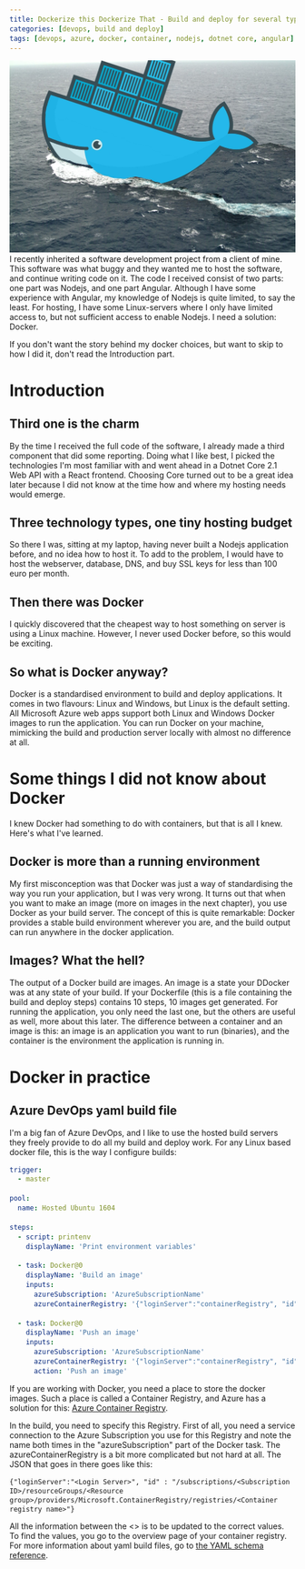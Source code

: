 ```yaml
---
title: Dockerize this Dockerize That - Build and deploy for several types of environments
categories: [devops, build and deploy]
tags: [devops, azure, docker, container, nodejs, dotnet core, angular]
---
```

![Docker](/assets/docker-on-the-sea.jpg#rightIcon)
I recently inherited a software development project from a client of mine.  
This software was what buggy and they wanted me to host the software, and continue writing code on it. 
The code I received consist of two parts: one part was Nodejs, and one part Angular. Although I have some experience with Angular, my knowledge of Nodejs is quite limited, to say the least. For hosting, I have some Linux-servers where I only have limited access to, but not sufficient access to enable Nodejs. I need a solution: Docker.
<!--more-->

If you don't want the story behind my docker choices, but want to skip to how I did it, don't read the Introduction part.

# Introduction
## Third one is the charm
By the time I received the full code of the software, I already made a third component that did some reporting. Doing what I like best, I picked the technologies I'm most familiar with and went ahead in a Dotnet Core 2.1 Web API with a React frontend. Choosing Core turned out to be a great idea later because I did not know at the time how and where my hosting needs would emerge.

## Three technology types, one tiny hosting budget
So there I was, sitting at my laptop, having never built a Nodejs application before, and no idea how to host it. To add to the problem, I would have to host the webserver, database, DNS, and buy SSL keys for less than 100 euro per month. 

## Then there was Docker
I quickly discovered that the cheapest way to host something on server is using a Linux machine. However, I never used Docker before, so this would be exciting.

## So what is Docker anyway?
Docker is a standardised environment to build and deploy applications. It comes in two flavours: Linux and Windows, but Linux is the default setting. All Microsoft Azure web apps support both Linux and Windows Docker images to run the application. 
You can run Docker on your machine, mimicking the build and production server locally with almost no difference at all. 

# Some things I did not know about Docker
I knew Docker had something to do with containers, but that is all I knew. Here's what I've learned.

## Docker is more than a running environment
My first misconception was that Docker was just a way of standardising the way you run your application, but I was very wrong. It turns out that when you want to make an image (more on images in the next chapter), you use Docker as your build server. 
The concept of this is quite remarkable: Docker provides a stable build environment wherever you are, and the build output can run anywhere in the docker application. 

## Images? What the hell?
The output of a Docker build are images. An image is a state your DDocker was at any state of your build. If your Dockerfile (this is a file containing the build and deploy steps) contains 10 steps, 10 images get generated. For running the application, you only need the last one, but the others are useful as well, more about this later.
The difference between a container and an image is this: an image is an application you want to run (binaries), and the container is the environment the application is running in. 

# Docker in practice
## Azure DevOps yaml build file
I'm a big fan of Azure DevOps, and I like to use the hosted build servers they freely provide to do all my build and deploy work. For any Linux based docker file, this is the way I configure builds:

```yaml
trigger:
  - master

pool:
  name: Hosted Ubuntu 1604

steps:
  - script: printenv
    displayName: 'Print environment variables'

  - task: Docker@0
    displayName: 'Build an image'
    inputs:
      azureSubscription: 'AzureSubscriptionName'
      azureContainerRegistry: '{"loginServer":"containerRegistry", "id" : "ContainerRegistryId"}'

  - task: Docker@0
    displayName: 'Push an image'
    inputs:
      azureSubscription: 'AzureSubscriptionName'
      azureContainerRegistry: '{"loginServer":"containerRegistry", "id" : "ContainerRegistryId"}'
      action: 'Push an image'
```

If you are working with Docker, you need a place to store the docker images. Such a place is called a Container Registry, and Azure has a solution for this: [Azure Container Registry](https://azure.microsoft.com/en-in/services/container-registry/).

In the build, you need to specify this Registry. First of all, you need a service connection to the Azure Subscription you use for this Registry and note the name both times in the "azureSubscription" part of the Docker task. The azureContainerRegistry is a bit more complicated but not hard at all. The JSON that goes in there goes like this: 

```
{"loginServer":"<Login Server>", "id" : "/subscriptions/<Subscription ID>/resourceGroups/<Resource group>/providers/Microsoft.ContainerRegistry/registries/<Container registry name>"}
```

All the information between the <> is to be updated to the correct values. To find the values, you go to the overview page of your container registry. For more information about yaml build files, go to [the YAML schema reference](https://docs.microsoft.com/en-us/azure/devops/pipelines/yaml-schema?view=azure-devops&tabs=schema).
